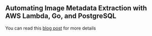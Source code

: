 ## Automating Image Metadata Extraction with AWS Lambda, Go, and PostgreSQL
You can read this [blog post](https://docs.rapidapp.io/blog/automating-image-metadata-extraction-with-aws-lambda-go-and-postgresql) for more details

